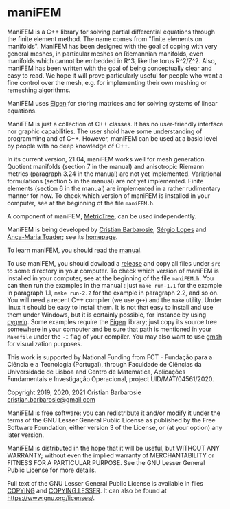 # maniFEM
ManiFEM is a C++ library for solving partial differential equations through the finite element method.
The name comes from "finite elements on manifolds". 
ManiFEM has been designed with the goal of coping with very general meshes,
in particular meshes on Riemannian manifolds, even manifolds which cannot be embedded in R^3, like the torus R^2/Z^2.
Also, maniFEM has been written with the goal of being conceptually clear and easy to read.
We hope it will prove particularly useful for people who want a fine control over the mesh, 
e.g. for implementing their own meshing or remeshing algorithms.

ManiFEM uses [Eigen](http://eigen.tuxfamily.org/index.php?title=Main_Page) for storing matrices and for
solving systems of linear equations.

ManiFEM is just a collection of C++ classes. It has no user-friendly interface nor graphic capabilities. 
The user shold have some understanding of programming and of C++. 
However, maniFEM can be used at a basic level by people with no deep knowledge of C++.

In its current version, 21.04, maniFEM works well for mesh generation. 
Quotient manifolds (section 7 in the manual) and anisotropic Riemann metrics (paragraph 3.24 in the manual) are not yet implemented. 
Variational formulations (section 5 in the manual) are not yet implemented. 
Finite elements (section 6 in the manual) are implemented in a rather rudimentary manner for now. 
To check which version of maniFEM is installed in your computer, see at the beginning of the file `maniFEM.h`.

A component of maniFEM, [MetricTree](https://github.com/cristian-barbarosie/MetricTree), can be used independently.

ManiFEM is being developed by [Cristian Barbarosie](mailto:cristian.barbarosie@gmail.com), [Sérgio Lopes](mailto:slopes@adm.isel.pt)
and [Anca-Maria Toader](mailto:anca.maria.toader@gmail.com); see its [homepage](http://manifem.rd.ciencias.ulisboa.pt).

To learn maniFEM, you should read the [manual](http://manifem.rd.ciencias.ulisboa.pt/manual-manifem.pdf).

To use maniFEM, you should dowload a [release](https://github.com/cristian-barbarosie/manifem/releases) 
and copy all files under `src` to some directory in your computer.
To check which version of maniFEM is installed in your computer, see at the beginning of the file `maniFEM.h`.
You can then run the examples in the manual : just `make run-1.1` for the example in paragraph 1.1, 
`make run-2.2` for the example in paragraph 2.2, and so on.
You will need a recent C++ compiler (we use `g++`) and the `make` utility. 
Under linux it should be easy to install them. 
It is not that easy to install and use them under Windows, but it is certainly possible, for instance by using 
[cygwin](https://cygwin.org).
Some examples require the [Eigen](http://eigen.tuxfamily.org/index.php?title=Main_Page) library; 
just copy its source tree somewhere in your computer and be sure that path is mentioned in your 
`Makefile` under the `-I` flag of your compiler.
You may also want to use [gmsh](http://gmsh.info/) for visualization purposes. 

This work is supported by National Funding from FCT - Fundação para a Ciência e a Tecnologia (Portugal), 
through Faculdade de Ciências da Universidade de Lisboa and 
Centro de Matemática, Aplicações Fundamentais e Investigação Operacional, project UID/MAT/04561/2020.

Copyright 2019, 2020, 2021 Cristian Barbarosie cristian.barbarosie@gmail.com

ManiFEM is free software: you can redistribute it and/or modify
it under the terms of the GNU Lesser General Public License as published by
the Free Software Foundation, either version 3 of the License, or
(at your option) any later version.

ManiFEM is distributed in the hope that it will be useful,
but WITHOUT ANY WARRANTY; without even the implied warranty of
MERCHANTABILITY or FITNESS FOR A PARTICULAR PURPOSE.  See the
GNU Lesser General Public License for more details.

Full text of the GNU Lesser General Public License is available 
in files [COPYING](src/COPYING) and [COPYING.LESSER](src/COPYING.LESSER).
It can also be found at <https://www.gnu.org/licenses/>.
